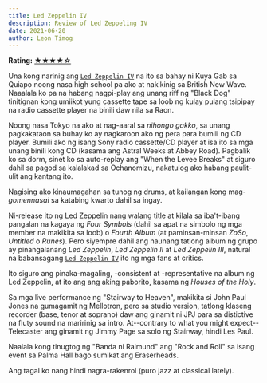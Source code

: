 ```yaml
---
title: Led Zeppelin IV
description: Review of Led Zeppeling IV
date: 2021-06-20
author: Leon Timog
---
```

**Rating:** [★★★★☆](https://timog.org/music/)

Una kong narinig ang [`Led Zeppelin IV`](led-zeppelin-iv-cd-cover.jpg "Led Zeppelin IV CD") na ito sa bahay ni Kuya Gab sa Quiapo noong nasa high school pa ako at nakikinig sa British New Wave. Naaalala ko pa na habang nagpi-play ang unang riff ng "Black Dog" tinitignan kong umiikot yung cassette tape sa loob ng kulay pulang tsipipay na radio cassette player na binili daw nila sa Raon.

Noong nasa Tokyo na ako at nag-aaral sa *nihongo gakko*, sa unang pagkakataon sa buhay ko ay nagkaroon ako ng pera para bumili ng CD player. Bumili ako ng isang Sony radio cassette/CD player at isa ito sa mga unang binili kong CD (kasama ang Astral Weeks at Abbey Road). Pagbalik ko sa dorm, sinet ko sa auto-replay ang "When the Levee Breaks" at siguro dahil sa pagod sa kalalakad sa Ochanomizu, nakatulog ako habang paulit-ulit ang kantang ito.

Nagising ako kinaumagahan sa tunog ng drums, at kailangan kong mag-*gomennasai* sa katabing kwarto dahil sa ingay.

Ni-release ito ng Led Zeppelin nang walang title at kilala sa iba't-ibang pangalan na kagaya ng *Four Symbols* (dahil sa apat na simbolo ng mga member na makikita sa loob) o *Fourth Album* (at paminsan-minsan *ZoSo*, *Untitled* o *Runes*). Pero siyempre dahil ang naunang tatlong album ng grupo ay pinangalanang *Led Zeppelin*, *Led Zeppelin II* at *Led Zeppelin III*, natural na babansagang [`Led Zeppelin IV`](led-zeppelin-iv-cd-inside.jpg "Led Zeppelin IV CD") ito ng mga fans at critics.

Ito siguro ang pinaka-magaling, -consistent at -representative na album ng Led Zeppelin, at ito ang ang aking paborito, kasama ng *Houses of the Holy*. 

Sa mga live performance ng "Stairway to Heaven", makikita si John Paul Jones na gumagamit ng Mellotron, pero sa studio version, tatlong klaseng recorder (base, tenor at soprano) daw ang ginamit ni JPJ para sa distictive na fluty sound na maririnig sa intro. At--contrary to what you might expect--Telecaster ang ginamit ng Jimmy Page sa solo ng Stairway, hindi Les Paul.

Naalala kong tinugtog ng "Banda ni Raimund" ang "Rock and Roll" sa isang event sa Palma Hall bago sumikat ang Eraserheads.

Ang tagal ko nang hindi nagra-rakenrol (puro jazz at classical lately).